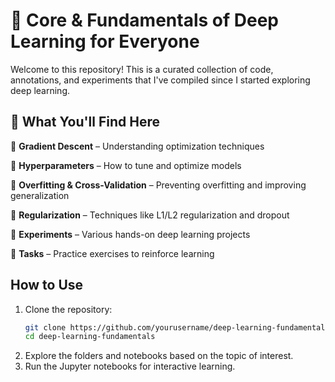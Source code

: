 # 🌟 Core & Fundamentals of Deep Learning for Everyone

Welcome to this repository! This is a curated collection of code, annotations, and experiments that I've compiled since I started exploring deep learning.

## 📌 What You'll Find Here


📂 **Gradient Descent** – Understanding optimization techniques

📂 **Hyperparameters** – How to tune and optimize models

📂 **Overfitting & Cross-Validation** – Preventing overfitting and improving generalization

📂 **Regularization** – Techniques like L1/L2 regularization and dropout

📂 **Experiments** – Various hands-on deep learning projects

📂 **Tasks** – Practice exercises to reinforce learning


## How to Use

1. Clone the repository:
   ```sh
   git clone https://github.com/yourusername/deep-learning-fundamentals.git
   cd deep-learning-fundamentals
   ```
2. Explore the folders and notebooks based on the topic of interest.
3. Run the Jupyter notebooks for interactive learning.
